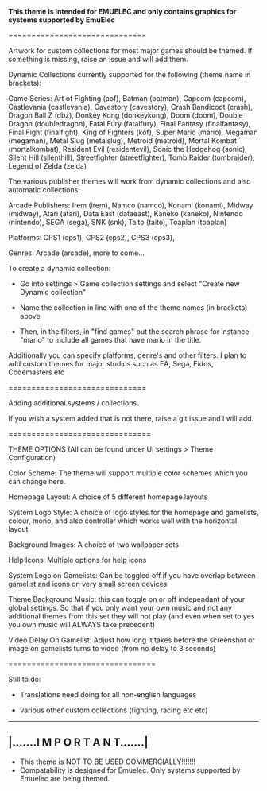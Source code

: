 **This theme is intended for EMUELEC and only contains graphics for systems supported by EmuElec**

==============================

Artwork for custom collections for most major games should be themed. If something is missing, raise an issue and will add them.

Dynamic Collections currently supported for the following (theme name in brackets): 

Game Series: Art of Fighting (aof), Batman (batman), Capcom (capcom), Castlevania (castlevania), Cavestory (cavestory), Crash Bandicoot (crash), Dragon Ball Z (dbz), Donkey Kong (donkeykong), Doom (doom), Double Dragon (doubledragon), Fatal Fury (fatalfury), Final Fantasy (finalfantasy), Final Fight (finalfight),  King of Fighters (kof), Super Mario (mario), Megaman (megaman), Metal Slug (metalslug), Metroid (metroid), Mortal Kombat (mortalkombat), Resident Evil (residentevil), Sonic the Hedgehog (sonic), Silent Hill (silenthill), Streetfighter (streetfighter), Tomb Raider (tombraider), Legend of Zelda (zelda)

The various publisher themes will work from dynamic collections and also automatic collections:

Arcade Publishers: Irem (irem), Namco (namco), Konami (konami), Midway (midway), Atari (atari), Data East (dataeast), Kaneko (kaneko), Nintendo (nintendo), SEGA (sega), SNK (snk), Taito (taito), Toaplan (toaplan)

Platforms: CPS1 (cps1), CPS2 (cps2), CPS3 (cps3),

Genres: Arcade (arcade), more to come... 

To create a dynamic collection:

+ Go into settings > Game collection settings and select "Create new Dynamic collection"

+ Name the collection in line with one of the theme names (in brackets) above

+ Then, in the filters, in "find games" put the search phrase for instance "mario" to include all games that have mario in the title. 

Additionally you can specify platforms, genre's and other filters. I plan to add custom themes for major studios such as EA, Sega, Eidos, Codemasters etc

==============================

Adding additional systems / collections. 

If you wish a system added that is not there, raise a git issue and I will add.

===============================

THEME OPTIONS (All can be found under UI settings > Theme Configuration)

Color Scheme: The theme will support multiple color schemes which you can change here.

Homepage Layout: A choice of 5 different homepage layouts

System Logo Style: A choice of logo styles for the homepage and gamelists, colour, mono, and also controller which works well with the horizontal layout

Background Images: A choice of two wallpaper sets

Help Icons: Multiple options for help icons

System Logo on Gamelists: Can be toggled off if you have overlap between gamelist and icons on very small screen devices

Theme Background Music: this can toggle on or off independant of your global settings. So that if you only want your own music and not any additional themes from this set they will not play (and even when set to  yes you own music will ALWAYS take precedent)

Video Delay On Gamelist: Adjust how long it takes before the screenshot or image on gamelists turns to video (from no delay to 3 seconds) 


================================

Still to do:

+ Translations need doing for all non-english languages

+ various other custom collections (fighting, racing etc etc)


--------------------------------------------------------------
|.......I M P O R T A N T.......|
--------------------------------------------------------------

* This theme is NOT TO BE USED COMMERCIALLY!!!!!!!
* Compatability is designed for Emuelec. Only systems supported by Emuelec are being themed. 
